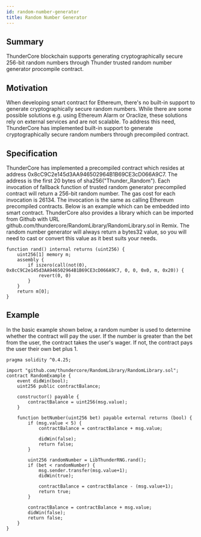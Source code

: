```yaml
---
id: random-number-generator
title: Random Number Generator 
---
```

## Summary
ThunderCore blockchain supports generating cryptographically secure 256-bit
random numbers through Thunder trusted random number generator procompile
contract.

## Motivation
When developing smart contract for Ethereum, there's no built-in support to
generate cryptographically secure random numbers. While there are some possible
solutions e.g. using Ethereum Alarm or Oraclize, these solutions rely
on external services and are not scalable. To address this need,
ThunderCore has implemented built-in support to generate cryptographically secure
random numbers through precompiled contract.

## Specification
ThunderCore has implemented a precompiled contract which resides at address
0x8cC9C2e145d3AA946502964B1B69CE3cD066A9C7. The address is the first 20
bytes of sha256("Thunder_Random"). Each invocation of fallback function
of trusted random generator precompiled contract will return a 256-bit
random number. The gas cost for each invocation is 26134. The invocation
is the same as calling Ethereum precompiled contracts. Below is an example
which can be embedded into smart contract.  ThunderCore also provides a
library which can be imported from Github with URL
github.com/thundercore/RandomLibrary/RandomLibrary.sol in Remix.
The random number generator will always return a bytes32 value, so you
will need to cast or convert this value as it best suits your needs.

```
function rand() internal returns (uint256) {
    uint256[1] memory m;
    assembly {
        if iszero(call(not(0), 0x8cC9C2e145d3AA946502964B1B69CE3cD066A9C7, 0, 0, 0x0, m, 0x20)) {
            revert(0, 0)
        }
    }
    return m[0];
}
```

## Example
In the basic example shown below, a random number is used to determine
whether the contract will pay the user. If the number is greater than
the bet from the user, the contract takes the user's wager. If not, the
contract pays the user their own bet plus 1.

```
pragma solidity ^0.4.25;

import "github.com/thundercore/RandomLibrary/RandomLibrary.sol";
contract RandomExample {
    event didWin(bool);
    uint256 public contractBalance;

    constructor() payable {
        contractBalance = uint256(msg.value);
    }

    function betNumber(uint256 bet) payable external returns (bool) {
        if (msg.value < 5) {
            contractBalance = contractBalance + msg.value;

            didWin(false);
            return false;
        }

        uint256 randomNumber = LibThunderRNG.rand();
        if (bet < randomNumber) {
            msg.sender.transfer(msg.value+1);
            didWin(true);

            contractBalance = contractBalance - (msg.value+1);
            return true;
        }

        contractBalance = contractBalance + msg.value;
        didWin(false);
        return false;
    }
}
 ```
